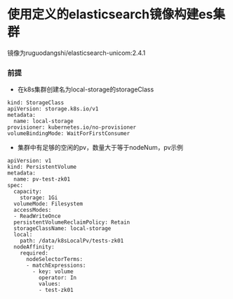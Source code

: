 # 使用定义的elasticsearch镜像构建es集群
镜像为ruguodangshi/elasticsearch-unicom:2.4.1
### 前提
- 在k8s集群创建名为local-storage的storageClass
```
kind: StorageClass
apiVersion: storage.k8s.io/v1
metadata:
  name: local-storage 
provisioner: kubernetes.io/no-provisioner
volumeBindingMode: WaitForFirstConsumer
```
- 集群中有足够的空闲的pv，数量大于等于nodeNum，pv示例
```
apiVersion: v1
kind: PersistentVolume
metadata:
  name: pv-test-zk01 
spec:
  capacity:
    storage: 1Gi
  volumeMode: Filesystem
  accessModes:
  - ReadWriteOnce
  persistentVolumeReclaimPolicy: Retain  
  storageClassName: local-storage
  local:
    path: /data/k8sLocalPv/tests-zk01
  nodeAffinity:
    required:
      nodeSelectorTerms:
      - matchExpressions:
        - key: volume 
          operator: In
          values:
          - test-zk01
```
